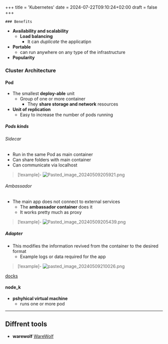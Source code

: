 +++
title = 'Kubernetes'
date = 2024-07-22T09:10:24+02:00
draft = false
+++

    ### Benefits
- **Availability and scalability**
	-  **Load balancing**
		- It can *duplicate* the applicatipn  
- **Portable**
	- can run anywhere on any type of the infrastructure
- **Popularity**


### Cluster Architecture

#### Pod 
- The smallest **deploy-able** unit 
	- Group of one or more container
		- They **share storage and network** resources
- **Unit of replication**
	- Easy to increase the number of pods running

##### Pods kinds
######  Sidecar 
- Run in the same Pod as main container 
- Can share folders with main container 
- Can communicate via localhost 
>[!example]-
>![Pasted_image_20240509205921.png](/Notes/Pasted_image_20240509205921.png)
######  Ambassador

- The  main app does not connect to external services 
	- The **ambassador container** does it 
	- It works pretty much as proxy 

>[!example]-
>![Pasted_image_20240509205439.png](/Notes/Pasted_image_20240509205439.png)

##### Adapter
- This modifies the information revived from the container to the desired format 
	- Example logs  or data required for the  app

>[!example]-
>![pasted_image_20240509210026.png](/Notes/pasted_image_20240509210026.png)

[docks](https://raghavramesh.github.io/posts/kubernetes-multi-container-patterns/)



#### node_k
- **pshyhical virtual machine**
	- runs one or more pod 
--- 

## Diffrent tools 

 -  **warewolf**
 		[WareWolf](https://warewulf.org/)
